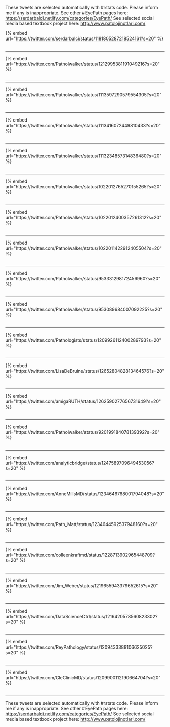 

These tweets are selected automatically with #rstats code. Please inform me if any is inappropriate.
See other #EyePath pages here: https://serdarbalci.netlify.com/categories/EyePath/ 
See selected social media based textbook project here: http://www.patolojinotlari.com/

{% embed url="https://twitter.com/serdarbalci/status/1181805287218524161?s=20" %}<br>
<br>
<hr>
{% embed url="https://twitter.com/Patholwalker/status/1212995381191049216?s=20" %}<br>
<br>
<hr>
{% embed url="https://twitter.com/Patholwalker/status/1113597290579554305?s=20" %}<br>
<br>
<hr>
{% embed url="https://twitter.com/Patholwalker/status/1113416072449810433?s=20" %}<br>
<br>
<hr>
{% embed url="https://twitter.com/Patholwalker/status/1113234857314836480?s=20" %}<br>
<br>
<hr>
{% embed url="https://twitter.com/Patholwalker/status/1022012765270155265?s=20" %}<br>
<br>
<hr>
{% embed url="https://twitter.com/Patholwalker/status/1022012400357261312?s=20" %}<br>
<br>
<hr>
{% embed url="https://twitter.com/Patholwalker/status/1022011422912405504?s=20" %}<br>
<br>
<hr>
{% embed url="https://twitter.com/Patholwalker/status/953331298172456960?s=20" %}<br>
<br>
<hr>
{% embed url="https://twitter.com/Patholwalker/status/953089684007092225?s=20" %}<br>
<br>
<hr>
{% embed url="https://twitter.com/Pathologists/status/1209926112400289793?s=20" %}<br>
<br>
<hr>
{% embed url="https://twitter.com/LisaDeBruine/status/1265280482813464576?s=20" %}<br>
<br>
<hr>
{% embed url="https://twitter.com/amigaRUTH/status/1262590277656731649?s=20" %}<br>
<br>
<hr>
{% embed url="https://twitter.com/Patholwalker/status/920199184078139392?s=20" %}<br>
<br>
<hr>
{% embed url="https://twitter.com/analyticbridge/status/1247589709649453056?s=20" %}<br>
<br>
<hr>
{% embed url="https://twitter.com/AnneMillsMD/status/1234646768001794048?s=20" %}<br>
<br>
<hr>
{% embed url="https://twitter.com/Path_Matt/status/1234644592537948160?s=20" %}<br>
<br>
<hr>
{% embed url="https://twitter.com/colleenkraftmd/status/1228713902965448709?s=20" %}<br>
<br>
<hr>
{% embed url="https://twitter.com/Jim_Weber/status/1219655943379652615?s=20" %}<br>
<br>
<hr>
{% embed url="https://twitter.com/DataScienceCtrl/status/1216420578560823302?s=20" %}<br>
<br>
<hr>
{% embed url="https://twitter.com/ReyPathology/status/1209433388106625025?s=20" %}<br>
<br>
<hr>
{% embed url="https://twitter.com/CleClinicMD/status/1209900112190664704?s=20" %}<br>
<br>
<hr>


These tweets are selected automatically with #rstats code. Please inform me if any is inappropriate.
See other #EyePath pages here: https://serdarbalci.netlify.com/categories/EyePath/ 
See selected social media based textbook project here: http://www.patolojinotlari.com/
